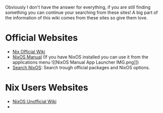 Obviously I don't have the answer for everything, if you are still finding something you can continue your searching from these sites!
A big part of the information of this wiki comes from these sites so give them love.
# Official Websites
- [Nix Official Wiki](https://nix.dev/)
- [NixOS Manual](https://nixos.org/manual/nixos/stable/) (If you have NixOS installed you can use it from the applications menu ![[NixOS Manual App Launcher IMG.png]])
- [Search NixOS](https://search.nixos.org): Search trough official packages and NixOS options.
# Nix Users Websites
- [NixOS Unofficial Wiki](https://nixos.wiki/wiki/Main_Page)
- 